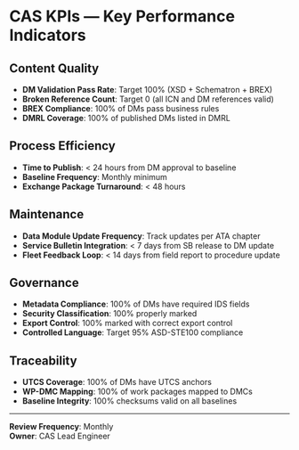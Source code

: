 # CAS KPIs — Key Performance Indicators

## Content Quality

- **DM Validation Pass Rate**: Target 100% (XSD + Schematron + BREX)
- **Broken Reference Count**: Target 0 (all ICN and DM references valid)
- **BREX Compliance**: 100% of DMs pass business rules
- **DMRL Coverage**: 100% of published DMs listed in DMRL

## Process Efficiency

- **Time to Publish**: < 24 hours from DM approval to baseline
- **Baseline Frequency**: Monthly minimum
- **Exchange Package Turnaround**: < 48 hours

## Maintenance

- **Data Module Update Frequency**: Track updates per ATA chapter
- **Service Bulletin Integration**: < 7 days from SB release to DM update
- **Fleet Feedback Loop**: < 14 days from field report to procedure update

## Governance

- **Metadata Compliance**: 100% of DMs have required IDS fields
- **Security Classification**: 100% properly marked
- **Export Control**: 100% marked with correct export control
- **Controlled Language**: Target 95% ASD-STE100 compliance

## Traceability

- **UTCS Coverage**: 100% of DMs have UTCS anchors
- **WP-DMC Mapping**: 100% of work packages mapped to DMCs
- **Baseline Integrity**: 100% checksums valid on all baselines

---

**Review Frequency**: Monthly  
**Owner**: CAS Lead Engineer
